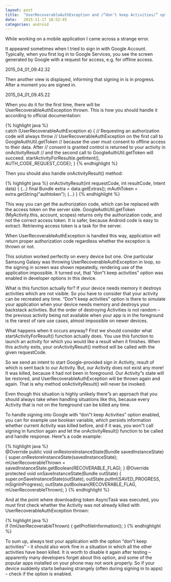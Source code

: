```yaml
---
layout: post
title:  "UserRecoverableAuthException and /“don’t keep Activities/” option."
date:   2015-11-17 18:52:45
categories: android
---
```


While working on a mobile application I came across a strange error.

It appeared sometimes when I tried to sign in with Google Account.
Typically, when you first log in to Google Services, you see the screen generated by Google with a request for access, e.g. for offline access.

2015_04_01_09.42.32

Then another view is displayed, informing that signing in is in progress. After a moment you are signed in.

2015_04_01_09.45.22

When you do it for the first time, there will be UserRecoverableAuthException thrown. This is how you should handle it according to official documentation:

{% highlight java %}	
catch (UserRecoverableAuthException e) {
// Requesting an authorization code will always throw
// UserRecoverableAuthException on the first call to GoogleAuthUtil.getToken
// because the user must consent to offline access to their data.  After
// consent is granted control is returned to your activity in onActivityResult
// and the second call to GoogleAuthUtil.getToken will succeed.
startActivityForResult(e.getIntent(), AUTH_CODE_REQUEST_CODE);
}
{% endhighlight %}

Then you should also handle onActivityResult() method:

{% highlight java %}
onActivityResult(int requestCode, int resultCode, Intent data) {
(...)
final Bundle extra = data.getExtras();
mAuthToken = extra.getString("authtoken");
(...)
}
{% endhighlight %}

This way you can get the authorization code, which can be replaced with the access token on the server side.
GoogleAuthUtil.getToken (MyActivity.this, account, scopes) returns only the authorization code, and not the correct access token. It is safer, because Android code is easy to extract. Retrieving access token is a task for the server.

When UserRecoverableAuthException is handled this way, application will return proper authorization code regardless whether the exception is thrown or not.

This solution worked perfectly on every device but one. One particular
Samsung Galaxy was throwing UserRecoverableAuthException in loop, so the signing in screen was shown repeatedly, rendering use of the application impossible. It turned out, that “don”t keep activities” option was enabled in developer options in this device.

What is this function actually for?
If your device needs memory it destroys activities which are not visible. So you have to consider that your activity can be recreated any time. “Don”t keep activities” option is there to simulate your application when your device needs memory and destroys your backstack activities. But the order of destroying Activities is not random –
the previous activity being not available when your app is in the foreground is the rarest of rare use cases, almost impossible on newer devices.

What happens when it occurs anyway?
First we should consider what startActivityForResult() function actually does.
You use this function to launch an activity for which you would like a result when it finishes. When this activity exits, your onActivityResult() method will be called with the given requestCode.

So we send an intent to start Google-provided sign in Activity, result of which is sent back to our Activity. But, our Activity does not exist any more! It was killed, because it had not been in foreground.
Our Activity”s state will be restored, and UserRecoverableAuthException will be thrown again and again.
That is why method onActivityResult() will never be invoked.

Even though this situation is highly unlikely there”s an approach that you should always take when handling situations like this, because every Activity that is not on the foreground can be killed any time.

To handle signing into Google with “don”t keep Activities” option enabled, you can for example use boolean variable, which persists information whether current Activity was killed before, and if it was, you won”t call signing in function again and let the onActivityResult() function to be called and handle response. Here”s a code example:

{% highlight java %}	
@Override
public void onRestoreInstanceState(Bundle savedInstanceState) {
super.onRestoreInstanceState(savedInstanceState);
mUserRecoverableThrown = savedInstanceState.getBoolean(RECOVERABLE_FLAG);
}
@Override
protected void onSaveInstanceState(Bundle outState) {
super.onSaveInstanceState(outState);
outState.putInt(SAVED_PROGRESS, mSignInProgress);
outState.putBoolean(RECOVERABLE_FLAG, mUserRecoverableThrown);
}
{% endhighlight %}

And at the point where downloading token AsyncTask was executed, you must first check whether the Activity was not already killed with UserRecoverableAuthException thrown:

{% highlight java %}	
if (!mUserRecoverableThrown) {
getProfileInformation();
}
{% endhighlight %}

To sum up, always test your application with the option “don”t keep activities” – it should also work fine in a situation in which all the other activities have been killed.
It is worth to disable it again after testing – apparently many developers forget about this option, and some of the popular apps installed on your phone may not work properly.
So if your device suddenly starts behaving strangely (often during signing in to apps) – check if the option is enabled.
